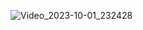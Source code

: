 ![Video_2023-10-01_232428](https://github.com/Ona-kri4ala-xvatit/Money-Manager/assets/82047084/97d1a9cc-f0a4-4e8e-a3b5-5107fbb24cbc)
